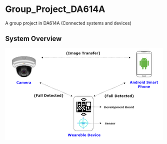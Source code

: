 # Group_Project_DA614A
A group project in DA614A (Connected systems and devices)

## System Overview
![alt text](https://github.com/HD-Extreeem/Group_Project_DA614A/blob/master/SystemOverview.jpg?raw=true)
